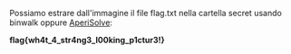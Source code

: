 Possiamo estrare dall'immagine il file flag.txt nella cartella secret usando binwalk oppure [AperiSolve](https://www.aperisolve.com):

**flag{wh4t_4_str4ng3_l00king_p1ctur3!}**